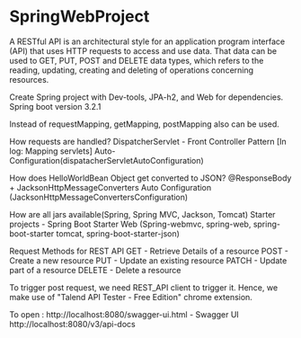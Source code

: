 # SpringWebProject

A RESTful API is an architectural style for an application program interface (API) that uses HTTP requests to access and use data. That data can be used to GET, PUT, POST and DELETE data types, which refers to the reading, updating, creating and deleting of operations concerning resources.

Create Spring project with Dev-tools, JPA-h2, and Web for dependencies. 
Spring boot version 3.2.1

Instead of requestMapping, getMapping, postMapping also can be used.

How requests are handled?
	DispatcherServlet - Front Controller Pattern [In log: Mapping servlets]
	Auto-Configuration(dispatacherServletAutoConfiguration)

How does HelloWorldBean Object get converted to JSON?
	@ResponseBody + JacksonHttpMessageConverters
	Auto Configuration (JacksonHttpMessageConvertersConfiguration)


How are all jars available(Spring, Spring MVC, Jackson, Tomcat)
Starter projects - Spring Boot Starter Web (Spring-webmvc, spring-web, spring-boot-starter tomcat, spring-boot-starter-json)

Request Methods for REST API
GET - Retrieve Details of a resource
POST - Create a new resource
PUT - Update an existing resource
PATCH - Update part of a resource
DELETE - Delete a resource

To trigger post request, we need REST_API client to trigger it. Hence, we make use of "Talend API Tester - Free Edition" chrome extension.

To open :
http://localhost:8080/swagger-ui.html - Swagger UI
http://localhost:8080/v3/api-docs


